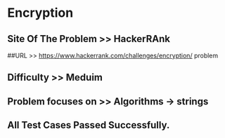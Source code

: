 # Encryption



## Site Of The Problem >> HackerRAnk

##URL >> https://www.hackerrank.com/challenges/encryption/
problem

## Difficulty >> Meduim

## Problem focuses on >> Algorithms -> strings


## All Test Cases Passed Successfully. 